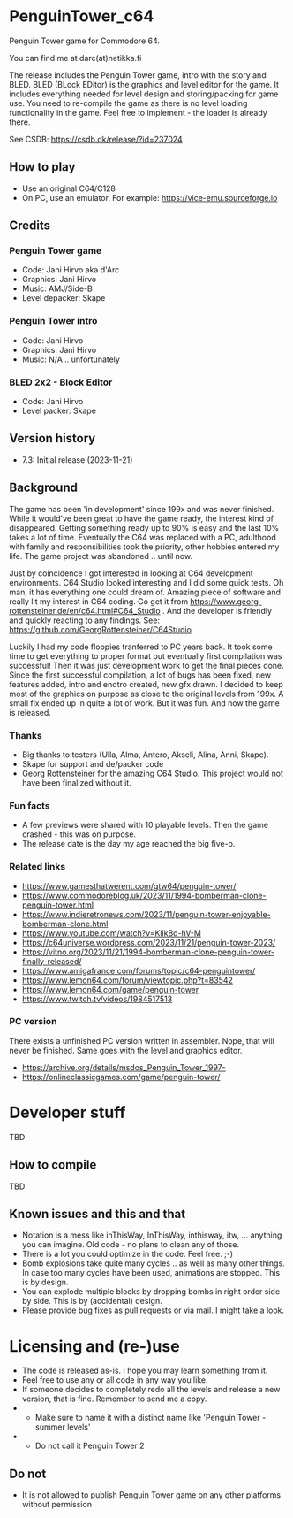 # PenguinTower_c64
Penguin Tower game for Commodore 64.

You can find me at darc(at)netikka.fi

The release includes the Penguin Tower game, intro with the story and BLED. BLED (BLock EDitor) is the graphics and level editor for the game. It includes everything needed for level design and storing/packing for game use. You need to re-compile the game as there is no level loading functionality in the game. Feel free to implement - the loader is already there. 

See CSDB: https://csdb.dk/release/?id=237024

## How to play
- Use an original C64/C128
- On PC, use an emulator. For example: https://vice-emu.sourceforge.io


## Credits
### Penguin Tower game
- Code: Jani Hirvo aka d'Arc
- Graphics: Jani Hirvo
- Music: AMJ/Side-B
- Level depacker: Skape
### Penguin Tower intro
- Code: Jani Hirvo
- Graphics: Jani Hirvo
- Music: N/A .. unfortunately
### BLED 2x2 - Block Editor 
- Code: Jani Hirvo
- Level packer: Skape
## Version history
- 7.3: Initial release (2023-11-21)
## Background
The game has been 'in development' since 199x and was never finished. While it would've been great to have the game ready, the interest kind of disappeared. Getting something ready up to 90% is easy and the last 10% takes a lot of time. Eventually the C64 was replaced with a PC, adulthood with family and responsibilities took the priority, other hobbies entered my life. The game project was abandoned .. until now. 

Just by coincidence I got interested in looking at C64 development environments. C64 Studio looked interesting and I did some quick tests. Oh man, it has everything one could dream of. Amazing piece of software and really lit my interest in C64 coding. Go get it from https://www.georg-rottensteiner.de/en/c64.html#C64_Studio . And the developer is friendly and quickly reacting to any findings. See: https://github.com/GeorgRottensteiner/C64Studio

Luckily I had my code floppies tranferred to PC years back. It took some time to get everything to proper format but eventually first compilation was successful! Then it was just development work to get the final pieces done. Since the first successful compilation, a lot of bugs has been fixed, new features added, intro and endtro created, new gfx drawn. I decided to keep most of the graphics on purpose as close to the original levels from 199x. A small fix ended up in quite a lot of work. But it was fun. And now the game is released. 

### Thanks 
- Big thanks to testers (Ulla, Alma, Antero, Akseli, Alina, Anni, Skape).
- Skape for support and de/packer code
- Georg Rottensteiner for the amazing C64 Studio. This project would not have been finalized without it.

### Fun facts
- A few previews were shared with 10 playable levels. Then the game crashed - this was on purpose.
- The release date is the day my age reached the big five-o.

### Related links
- https://www.gamesthatwerent.com/gtw64/penguin-tower/
- https://www.commodoreblog.uk/2023/11/1994-bomberman-clone-penguin-tower.html
- https://www.indieretronews.com/2023/11/penguin-tower-enjoyable-bomberman-clone.html
- https://www.youtube.com/watch?v=KlikBd-hV-M
- https://c64universe.wordpress.com/2023/11/21/penguin-tower-2023/
- https://vitno.org/2023/11/21/1994-bomberman-clone-penguin-tower-finally-released/
- https://www.amigafrance.com/forums/topic/c64-penguintower/
- https://www.lemon64.com/forum/viewtopic.php?t=83542
- https://www.lemon64.com/game/penguin-tower
- https://www.twitch.tv/videos/1984517513

### PC version
There exists a unfinished PC version written in assembler. Nope, that will never be finished. Same goes with the level and graphics editor. 
- https://archive.org/details/msdos_Penguin_Tower_1997- 
- https://onlineclassicgames.com/game/penguin-tower/

# Developer stuff
TBD
## How to compile
TBD
## Known issues and this and that
- Notation is a mess like inThisWay, InThisWay, inthisway, itw, ... anything you can imagine. Old code - no plans to clean any of those.
- There is a lot you could optimize in the code. Feel free. ;-)
- Bomb explosions take quite many cycles .. as well as many other things. In case too many cycles have been used, animations are stopped. This is by design.
- You can explode multiple blocks by dropping bombs in right order side by side. This is by (accidental) design.
- Please provide bug fixes as pull requests or via mail. I might take a look.

# Licensing and (re-)use
- The code is released as-is. I hope you may learn something from it.
- Feel free to use any or all code in any way you like.
- If someone decides to completely redo all the levels and release a new version, that is fine. Remember to send me a copy.
- - Make sure to name it with a distinct name like 'Penguin Tower - summer levels'
- - Do not call it Penguin Tower 2
## Do not
- It is not allowed to publish Penguin Tower game on any other platforms without permission

